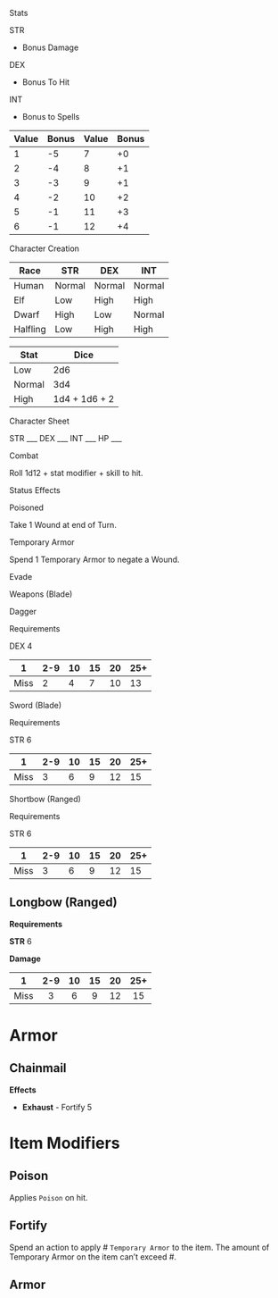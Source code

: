 Stats

STR

- Bonus Damage

DEX

- Bonus To Hit

INT

- Bonus to Spells


| Value | Bonus | Value | Bonus |
| ------- | ------- | ------- | ------- |
| 1     | -5    | 7     | +0    |
| 2     | -4    | 8     | +1    |
| 3     | -3    | 9     | +1    |
| 4     | -2    | 10    | +2    |
| 5     | -1    | 11    | +3    |
| 6     | -1    | 12    | +4    |

Character Creation


| Race     | STR    | DEX    | INT    |
| ---------- | -------- | -------- | -------- |
| Human    | Normal | Normal | Normal |
| Elf      | Low    | High   | High   |
| Dwarf    | High   | Low    | Normal |
| Halfling | Low    | High   | High   |


| Stat   | Dice          |
| -------- | --------------- |
| Low    | 2d6           |
| Normal | 3d4           |
| High   | 1d4 + 1d6 + 2 |

Character Sheet

STR ___
DEX ___
INT ___
HP  ___

Combat

Roll 1d12 + stat modifier + skill to hit.

Status Effects

Poisoned

Take 1 Wound at end of Turn.

Temporary Armor

Spend 1 Temporary Armor to negate a Wound.

Evade

Weapons (Blade)

Dagger

Requirements

DEX 4


| 1    | 2-9 | 10 | 15 | 20 | 25+ |
| ------ | ----- | ---- | ---- | ---- | ----- |
| Miss | 2   | 4  | 7  | 10 | 13  |

Sword (Blade)

Requirements

STR 6


| 1    | 2-9 | 10 | 15 | 20 | 25+ |
| ------ | ----- | ---- | ---- | ---- | ----- |
| Miss | 3   | 6  | 9  | 12 | 15  |

Shortbow (Ranged)

Requirements

STR 6


|  1  | 2-9 | 10 | 15 | 20 | 25+ |
| :----: | ----- | ---- | ---- | ---- | ----- |
| Miss | 3   | 6  | 9  | 12 | 15  |

## Longbow (Ranged)

**Requirements**

**STR** 6

**Damage**

|  1   | 2-9 | 10 | 15 | 20 | 25+ |
|:----:|:---:|:--:|:--:|:--:|:---:|
| Miss |  3  | 6  | 9  | 12 | 15  |

# Armor

## Chainmail

**Effects**

- **Exhaust** - Fortify 5

# Item Modifiers

## Poison

Applies `Poison` on hit.

## Fortify #

Spend an action to apply # `Temporary Armor` to the item. The amount of Temporary Armor on the item can’t exceed #.

## Armor #

